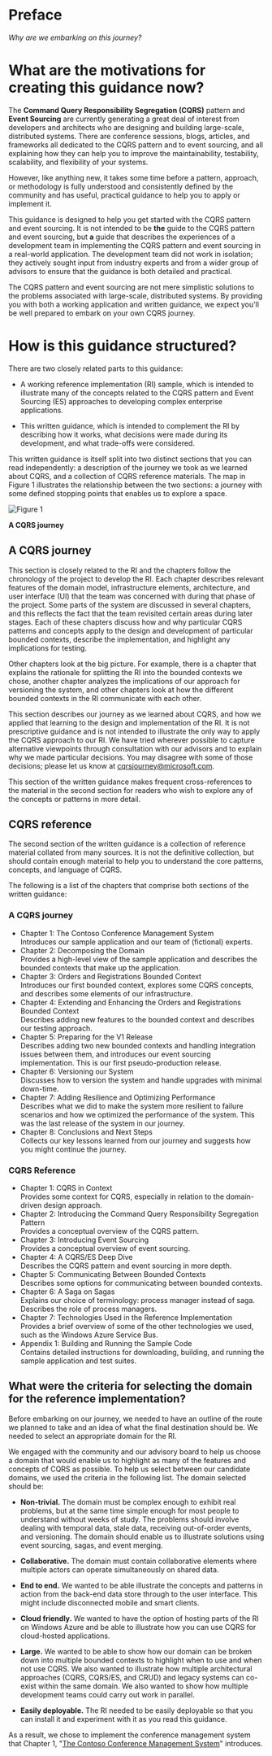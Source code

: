 # Preface

_Why are we embarking on this journey?_

# What are the motivations for creating this guidance now?

The **Command Query Responsibility Segregation (CQRS)** pattern and 
**Event Sourcing** are currently generating a great deal of interest 
from developers and architects who are designing and building 
large-scale, distributed systems. There are conference sessions, blogs, 
articles, and frameworks all dedicated to the CQRS pattern and to event 
sourcing, and all explaining how they can help you to improve the 
maintainability, testability, scalability, and flexibility of your 
systems. 

However, like anything new, it takes some time before a pattern, 
approach, or methodology is fully understood and consistently defined by 
the community and has useful, practical guidance to help you to apply or
implement it. 

This guidance is designed to help you get started with the CQRS pattern 
and event sourcing. It is not intended to be **the** guide to the CQRS 
pattern and event sourcing, but **a** guide that describes the 
experiences of a development team in implementing the CQRS pattern and 
event sourcing in a real-world application. The development team did not 
work in isolation; they actively sought input from industry experts and 
from a wider group of advisors to ensure that the guidance is both 
detailed and practical. 

The CQRS pattern and event sourcing are not mere simplistic solutions to 
the problems associated with large-scale, distributed systems. By 
providing you with both a working application and written guidance, we 
expect you'll be well prepared to embark on your own CQRS journey. 

# How is this guidance structured?

There are two closely related parts to this guidance: 

* A working reference implementation (RI) sample, which is intended to
  illustrate many of the concepts related to the CQRS pattern and Event
  Sourcing (ES) approaches to developing complex enterprise
  applications. 

* This written guidance, which is intended to complement the RI by 
  describing how it works, what decisions were made during its 
  development, and what trade-offs were considered. 

This written guidance is itself split into two distinct sections that 
you can read independently: a description of the journey we took as we 
learned about CQRS, and a collection of CQRS reference materials. The 
map in Figure 1 illustrates the relationship between the two sections: a 
journey with some defined stopping points that enables us to explore a 
space. 

![Figure 1][fig1]

**A CQRS journey**

## A CQRS journey

This section is closely related to the RI and the chapters follow the 
chronology of the project to develop the RI. Each chapter describes 
relevant features of the domain model, infrastructure elements, 
architecture, and user interface (UI) that the team was concerned with 
during that phase of the project. Some parts of the system are discussed 
in several chapters, and this reflects the fact that the team revisited 
certain areas during later stages. Each of these chapters discuss how 
and why particular CQRS patterns and concepts apply to the design and 
development of particular bounded contexts, describe the implementation, 
and highlight any implications for testing. 

Other chapters look at the big picture. For example, there 
is a chapter that explains the rationale for splitting the RI into the 
bounded contexts we chose, another chapter analyzes the implications of 
our approach for versioning the system, and other chapters look at how 
the different bounded contexts in the RI communicate with each other. 

This section describes our journey as we learned about CQRS, and how we 
applied that learning to the design and implementation of the RI. It is 
not prescriptive guidance and is not intended to illustrate the only way 
to apply the CQRS approach to our RI. We have tried wherever possible to 
capture alternative viewpoints through consultation with our advisors 
and to explain why we made particular decisions. You may disagree with 
some of those decisions; please let us know at 
[cqrsjourney@microsoft.com][cqrsemail]. 

This section of the written guidance makes frequent cross-references to 
the material in the second section for readers who wish to explore any 
of the concepts or patterns in more detail. 

## CQRS reference

The second section of the written guidance is a collection of reference 
material collated from many sources. It is not the definitive 
collection, but should contain enough material to help you to understand 
the core patterns, concepts, and language of CQRS. 

The following is a list of the chapters that comprise both sections of 
the written guidance: 

### A CQRS journey

* Chapter 1: The Contoso Conference Management System  
  Introduces our sample application and our team of (fictional) experts.
* Chapter 2: Decomposing the Domain  
  Provides a high-level view of the sample application and describes the bounded contexts that make up the application.
* Chapter 3: Orders and Registrations Bounded Context  
  Introduces our first bounded context, explores some CQRS concepts, and describes some elements of our infrastructure.
* Chapter 4: Extending and Enhancing the Orders and Registrations Bounded Context  
  Describes adding new features to the bounded context and describes our testing approach.
* Chapter 5: Preparing for the V1 Release  
  Describes adding two new bounded contexts and handling integration issues between them, and introduces our event sourcing implementation. This is our first pseudo-production release.
* Chapter 6: Versioning our System  
  Discusses how to version the system and handle upgrades with minimal down-time.
* Chapter 7: Adding Resilience and Optimizing Performance  
  Describes what we did to make the system more resilient to failure scenarios and how we optimized the performance of the system. This was the last release of the system in our journey.
* Chapter 8: Conclusions and Next Steps  
  Collects our key lessons learned from our journey and suggests how you might continue the journey.


### CQRS Reference

* Chapter 1: CQRS in Context  
  Provides some context for CQRS, especially in relation to the domain-driven design approach.
* Chapter 2: Introducing the Command Query Responsibility Segregation Pattern  
  Provides a conceptual overview of the CQRS pattern.
* Chapter 3: Introducing Event Sourcing  
  Provides a conceptual overview of event sourcing.
* Chapter 4: A CQRS/ES Deep Dive  
  Describes the CQRS pattern and event sourcing in more depth.
* Chapter 5: Communicating Between Bounded Contexts  
  Describes some options for communicating between bounded contexts.
* Chapter 6: A Saga on Sagas  
  Explains our choice of terminology: process manager instead of saga. Describes the role of process managers.
* Chapter 7: Technologies Used in the Reference Implementation  
  Provides a brief overview of some of the other technologies we used, such as the Windows Azure Service Bus.
* Appendix 1: Building and Running the Sample Code  
  Contains detailed instructions for downloading, building, and running the sample application and test suites.


## What were the criteria for selecting the domain for the reference implementation?

Before embarking on our journey, we needed to have an outline of the 
route we planned to take and an idea of what the final destination 
should be. We needed to select an appropriate domain for the RI. 

We engaged with the community and our advisory board to help us choose a 
domain that would enable us to highlight as many of the features and 
concepts of CQRS as possible. To help us select between our candidate 
domains, we used the criteria in the following list. The domain selected 
should be: 

* **Non-trivial.** The domain must be complex enough to exhibit real 
problems, but at the same time simple enough for most people to 
understand without weeks of study. The problems should involve dealing 
with temporal data, stale data, receiving out-of-order events, and 
versioning. The domain should enable us to illustrate solutions using 
event sourcing, sagas, and event merging. 

* **Collaborative.** The domain must contain collaborative elements where 
multiple actors can operate simultaneously on shared data. 

* **End to end.** We wanted to be able illustrate the concepts and 
patterns in action from the back-end data store through to the user 
interface. This might include disconnected mobile and smart 
clients. 

* **Cloud friendly.** We wanted to have the option of hosting parts of the 
RI on Windows Azure and be able to illustrate how you can use CQRS for 
cloud-hosted applications. 

* **Large.** We wanted to be able to show how our domain can be broken 
down into multiple bounded contexts to highlight when to use and when 
not use CQRS. We also wanted to illustrate how multiple architectural 
approaches (CQRS, CQRS/ES, and CRUD) and legacy systems can co-exist 
within the same domain. We also wanted to show how multiple 
development teams could carry out work in parallel. 

* **Easily deployable.** The RI needed to be easily deployable so that you 
can install it and experiment with it as you read this guidance. 

As a result, we chose to implement the conference management system that 
Chapter 1, "[The Contoso Conference Management System][j_chapter1]" introduces. 

[fig1]:           images/Map.png?raw=true
[cqrsemail]:      mailto:cqrsjourney@microsoft.com
[j_chapter1]:     Journey_01_Introduction.markdown